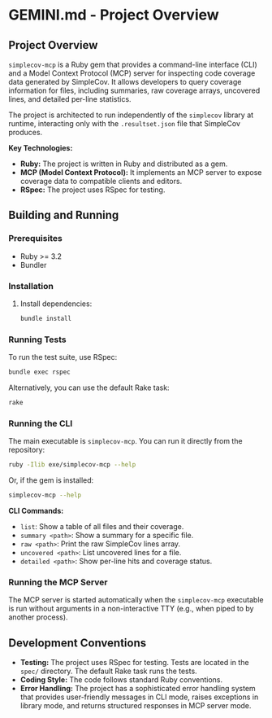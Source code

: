 # GEMINI.md - Project Overview

## Project Overview

`simplecov-mcp` is a Ruby gem that provides a command-line interface (CLI) and a Model Context Protocol (MCP) server for inspecting code coverage data generated by SimpleCov. It allows developers to query coverage information for files, including summaries, raw coverage arrays, uncovered lines, and detailed per-line statistics.

The project is architected to run independently of the `simplecov` library at runtime, interacting only with the `.resultset.json` file that SimpleCov produces.

**Key Technologies:**

*   **Ruby:** The project is written in Ruby and distributed as a gem.
*   **MCP (Model Context Protocol):** It implements an MCP server to expose coverage data to compatible clients and editors.
*   **RSpec:** The project uses RSpec for testing.

## Building and Running

### Prerequisites

*   Ruby >= 3.2
*   Bundler

### Installation

1.  Install dependencies:

    ```sh
    bundle install
    ```

### Running Tests

To run the test suite, use RSpec:

```sh
bundle exec rspec
```

Alternatively, you can use the default Rake task:

```sh
rake
```

### Running the CLI

The main executable is `simplecov-mcp`. You can run it directly from the repository:

```sh
ruby -Ilib exe/simplecov-mcp --help
```

Or, if the gem is installed:

```sh
simplecov-mcp --help
```

**CLI Commands:**

*   `list`: Show a table of all files and their coverage.
*   `summary <path>`: Show a summary for a specific file.
*   `raw <path>`: Print the raw SimpleCov lines array.
*   `uncovered <path>`: List uncovered lines for a file.
*   `detailed <path>`: Show per-line hits and coverage status.

### Running the MCP Server

The MCP server is started automatically when the `simplecov-mcp` executable is run without arguments in a non-interactive TTY (e.g., when piped to by another process).

## Development Conventions

*   **Testing:** The project uses RSpec for testing. Tests are located in the `spec/` directory. The default Rake task runs the tests.
*   **Coding Style:** The code follows standard Ruby conventions.
*   **Error Handling:** The project has a sophisticated error handling system that provides user-friendly messages in CLI mode, raises exceptions in library mode, and returns structured responses in MCP server mode.
